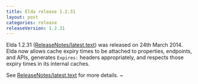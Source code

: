 ```yaml
---
title: Elda release 1.2.31
layout: post
categories: release
releaseVersion: 1.2.31
---
```


Elda 1.2.31 ([ReleaseNotes/latest.text](ReleaseNotes/latest.text)) was
released on 24th March 2014. Elda now allows cache expiry times to be
attached to properties, endpoints, and APIs, generates `Expires:`
headers appropriately, and respects those expiry times in its internal
caches.


See
[ReleaseNotes/latest.text](http://epimorphics.github.io/elda/ReleaseNotes/latest.text) for more details.
~     
